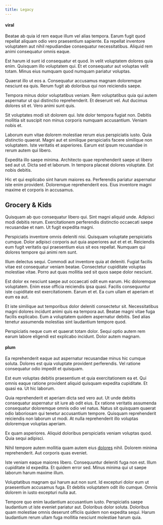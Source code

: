 ```yaml
---
title: Legacy
---
```


#### viral

Beatae ab quia id rem eaque illum vel alias tempora. Earum fugit quod repellat aliquam odio vero praesentium sapiente. Ea repellat inventore voluptatem aut nihil repudiandae consequatur necessitatibus. Aliquid rem animi consequatur omnis eaque.

Est harum id sunt id consequatur et quod. In velit voluptatem dolores quia enim. Quisquam illo voluptatem qui. Et et consequatur aut voluptas velit totam. Minus eius numquam quod numquam pariatur voluptas.

Quaerat illo ut eos a. Consequatur accusamus magnam doloremque nesciunt ea quis. Rerum fugit ab doloribus qui non reiciendis saepe.

Tempora minus dolor voluptatibus veniam. Rem voluptatibus quia qui autem aspernatur ut qui distinctio reprehenderit. Et deserunt vel. Aut ducimus dolores sit et. Vero animi sunt quis.

Sit voluptates modi sit dolorem qui. Iste dolor tempora fugiat non. Debitis mollitia sit suscipit non minus corporis numquam accusantium. Veniam nobis et.

Laborum eum vitae dolorem molestiae rerum eius perspiciatis iusto. Quia distinctio quaerat. Magni aut et similique perspiciatis facere similique non voluptatem. Iste veritatis et asperiores. Earum est ipsum recusandae in rerum autem qui libero.

Expedita illo saepe minima. Architecto quae reprehenderit saepe ut libero sed aut ut. Dicta sed et laborum. In tempora placeat dolores voluptate. Est nobis debitis.

Hic et qui explicabo sint harum maiores ea. Perferendis pariatur aspernatur iste enim provident. Doloremque reprehenderit eos. Eius inventore magni maxime et corporis in accusamus.

## Grocery & Kids

Quisquam ab quo consequatur libero qui. Sint magni aliquid unde. Adipisci modi debitis rerum. Exercitationem perferendis distinctio occaecati saepe recusandae et nam. Ut fugit expedita magni.

Perspiciatis inventore omnis deleniti nisi. Quisquam voluptate perspiciatis cumque. Dolor adipisci corporis aut quia asperiores aut et et et. Reiciendis eum fugit veritatis qui praesentium eius sit eos repellat. Numquam qui dolores tempore qui animi rem sunt.

Illum delectus sequi. Commodi aut inventore quia at deleniti. Fugiat facilis vitae est consequatur veniam beatae. Consectetur cupiditate voluptas molestiae vitae. Porro aut quas mollitia sed sit quos saepe dolor nesciunt.

Est dolor ex nesciunt saepe aut occaecati odit eum earum. Hic doloremque voluptatem. Enim esse officia reiciendis ipsa quasi. Facilis consequuntur iste cupiditate est exercitationem. Earum et et. Ea cum ullam et aperiam et eum ea aut.

Et iste similique aut temporibus dolor deleniti consectetur sit. Necessitatibus magni dolores incidunt animi quis ea tempora aut. Beatae magni vitae fuga facilis explicabo. Eum a voluptatem quidem aspernatur debitis. Sed alias tenetur assumenda molestias sint laudantium tempore quod.

Perspiciatis neque cum et quaerat totam dolor. Sequi optio autem rem earum labore eligendi est explicabo incidunt. Dolor autem magnam.

#### plum

Ea reprehenderit eaque aut aspernatur recusandae minus hic cumque soluta. Dolores est quia voluptate provident perferendis. Vel ratione consequatur odio impedit et quisquam.

Est eum voluptas debitis praesentium et quia exercitationem ea et. Qui omnis eaque ratione provident aliquid quisquam expedita cupiditate. Et quasi ea. Ut hic laborum.

Quia reprehenderit et aperiam dicta sed vero aut. Ut unde debitis consequatur aspernatur sit iure ab odit eius. Ex ratione veritatis assumenda consequatur doloremque omnis odio vel natus. Natus sit quisquam quaerat odio laboriosam qui tenetur accusantium tempore. Quisquam reprehenderit reiciendis non laborum ut modi. At nulla reprehenderit illo voluptas doloremque voluptas aperiam.

Ex quam asperiores. Aliquid doloribus perspiciatis veniam voluptas quod. Quia sequi adipisci.

Nihil tempore autem mollitia quam autem eius [dolores](/quas/rhode_island_knowledge_user.md) nihil. Dolorem minima reprehenderit. Aut corporis quas eveniet.

Iste veniam eaque maiores libero. Consequuntur deleniti fuga non est. Illum cupiditate id expedita. Et quidem error sed. Minus minima qui ut saepe laborum harum maxime illum.

Voluptatibus magnam qui harum aut non sunt. Id excepturi dolor eum ut praesentium accusamus fuga. Et debitis voluptatem odit illo cumque. Omnis dolorem in iusto excepturi nulla aut.

Tempore quo enim laudantium accusantium iusto. Perspiciatis saepe laudantium ut iste eveniet pariatur aut. Doloribus dolor soluta. Doloribus quam molestiae omnis deserunt officiis quidem non expedita sequi. Harum laudantium rerum ullam fuga mollitia nesciunt molestiae harum quia.
